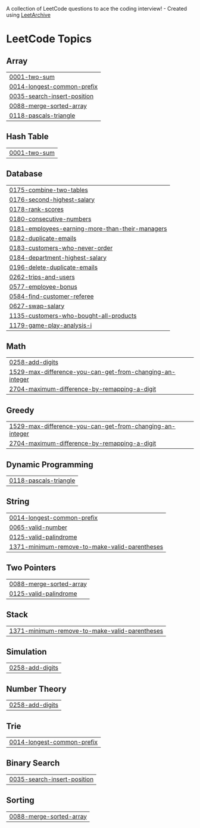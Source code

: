 A collection of LeetCode questions to ace the coding interview! - Created using [LeetArchive](https://github.com/anujlunawat/LeetArchive)


<!---LeetCode Topics Start-->
# LeetCode Topics
## Array
|  |
| ------- |
| [0001-two-sum](https://github.com/snehatawade/leetcode_repo/tree/main/LeetCode/0001-two-sum) |
| [0014-longest-common-prefix](https://github.com/snehatawade/leetcode_repo/tree/main/LeetCode/0014-longest-common-prefix) |
| [0035-search-insert-position](https://github.com/snehatawade/leetcode_repo/tree/main/LeetCode/0035-search-insert-position) |
| [0088-merge-sorted-array](https://github.com/snehatawade/leetcode_repo/tree/main/LeetCode/0088-merge-sorted-array) |
| [0118-pascals-triangle](https://github.com/snehatawade/leetcode_repo/tree/main/LeetCode/0118-pascals-triangle) |
## Hash Table
|  |
| ------- |
| [0001-two-sum](https://github.com/snehatawade/leetcode_repo/tree/main/LeetCode/0001-two-sum) |
## Database
|  |
| ------- |
| [0175-combine-two-tables](https://github.com/snehatawade/leetcode_repo/tree/main/LeetCode/0175-combine-two-tables) |
| [0176-second-highest-salary](https://github.com/snehatawade/leetcode_repo/tree/main/LeetCode/0176-second-highest-salary) |
| [0178-rank-scores](https://github.com/snehatawade/leetcode_repo/tree/main/LeetCode/0178-rank-scores) |
| [0180-consecutive-numbers](https://github.com/snehatawade/leetcode_repo/tree/main/LeetCode/0180-consecutive-numbers) |
| [0181-employees-earning-more-than-their-managers](https://github.com/snehatawade/leetcode_repo/tree/main/LeetCode/0181-employees-earning-more-than-their-managers) |
| [0182-duplicate-emails](https://github.com/snehatawade/leetcode_repo/tree/main/LeetCode/0182-duplicate-emails) |
| [0183-customers-who-never-order](https://github.com/snehatawade/leetcode_repo/tree/main/LeetCode/0183-customers-who-never-order) |
| [0184-department-highest-salary](https://github.com/snehatawade/leetcode_repo/tree/main/LeetCode/0184-department-highest-salary) |
| [0196-delete-duplicate-emails](https://github.com/snehatawade/leetcode_repo/tree/main/LeetCode/0196-delete-duplicate-emails) |
| [0262-trips-and-users](https://github.com/snehatawade/leetcode_repo/tree/main/LeetCode/0262-trips-and-users) |
| [0577-employee-bonus](https://github.com/snehatawade/leetcode_repo/tree/main/LeetCode/0577-employee-bonus) |
| [0584-find-customer-referee](https://github.com/snehatawade/leetcode_repo/tree/main/LeetCode/0584-find-customer-referee) |
| [0627-swap-salary](https://github.com/snehatawade/leetcode_repo/tree/main/LeetCode/0627-swap-salary) |
| [1135-customers-who-bought-all-products](https://github.com/snehatawade/leetcode_repo/tree/main/LeetCode/1135-customers-who-bought-all-products) |
| [1179-game-play-analysis-i](https://github.com/snehatawade/leetcode_repo/tree/main/LeetCode/1179-game-play-analysis-i) |
## Math
|  |
| ------- |
| [0258-add-digits](https://github.com/snehatawade/leetcode_repo/tree/main/LeetCode/0258-add-digits) |
| [1529-max-difference-you-can-get-from-changing-an-integer](https://github.com/snehatawade/leetcode_repo/tree/main/LeetCode/1529-max-difference-you-can-get-from-changing-an-integer) |
| [2704-maximum-difference-by-remapping-a-digit](https://github.com/snehatawade/leetcode_repo/tree/main/LeetCode/2704-maximum-difference-by-remapping-a-digit) |
## Greedy
|  |
| ------- |
| [1529-max-difference-you-can-get-from-changing-an-integer](https://github.com/snehatawade/leetcode_repo/tree/main/LeetCode/1529-max-difference-you-can-get-from-changing-an-integer) |
| [2704-maximum-difference-by-remapping-a-digit](https://github.com/snehatawade/leetcode_repo/tree/main/LeetCode/2704-maximum-difference-by-remapping-a-digit) |
## Dynamic Programming
|  |
| ------- |
| [0118-pascals-triangle](https://github.com/snehatawade/leetcode_repo/tree/main/LeetCode/0118-pascals-triangle) |
## String
|  |
| ------- |
| [0014-longest-common-prefix](https://github.com/snehatawade/leetcode_repo/tree/main/LeetCode/0014-longest-common-prefix) |
| [0065-valid-number](https://github.com/snehatawade/leetcode_repo/tree/main/LeetCode/0065-valid-number) |
| [0125-valid-palindrome](https://github.com/snehatawade/leetcode_repo/tree/main/LeetCode/0125-valid-palindrome) |
| [1371-minimum-remove-to-make-valid-parentheses](https://github.com/snehatawade/leetcode_repo/tree/main/LeetCode/1371-minimum-remove-to-make-valid-parentheses) |
## Two Pointers
|  |
| ------- |
| [0088-merge-sorted-array](https://github.com/snehatawade/leetcode_repo/tree/main/LeetCode/0088-merge-sorted-array) |
| [0125-valid-palindrome](https://github.com/snehatawade/leetcode_repo/tree/main/LeetCode/0125-valid-palindrome) |
## Stack
|  |
| ------- |
| [1371-minimum-remove-to-make-valid-parentheses](https://github.com/snehatawade/leetcode_repo/tree/main/LeetCode/1371-minimum-remove-to-make-valid-parentheses) |
## Simulation
|  |
| ------- |
| [0258-add-digits](https://github.com/snehatawade/leetcode_repo/tree/main/LeetCode/0258-add-digits) |
## Number Theory
|  |
| ------- |
| [0258-add-digits](https://github.com/snehatawade/leetcode_repo/tree/main/LeetCode/0258-add-digits) |
## Trie
|  |
| ------- |
| [0014-longest-common-prefix](https://github.com/snehatawade/leetcode_repo/tree/main/LeetCode/0014-longest-common-prefix) |
## Binary Search
|  |
| ------- |
| [0035-search-insert-position](https://github.com/snehatawade/leetcode_repo/tree/main/LeetCode/0035-search-insert-position) |
## Sorting
|  |
| ------- |
| [0088-merge-sorted-array](https://github.com/snehatawade/leetcode_repo/tree/main/LeetCode/0088-merge-sorted-array) |
<!---LeetCode Topics End-->